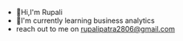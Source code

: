 - 👋Hi,I'm Rupali
- 🌱I'm currently learning business analytics
-  reach out to me on rupalipatra2806@gmail.com













